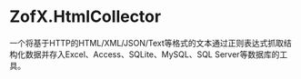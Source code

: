 # ZofX.HtmlCollector
一个将基于HTTP的HTML/XML/JSON/Text等格式的文本通过正则表达式抓取结构化数据并存入Excel、Access、SQLite、MySQL、SQL Server等数据库的工具。